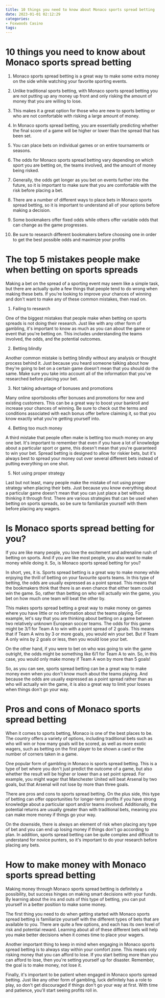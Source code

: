 ```yaml
---
title: 10 things you need to know about Monaco sports spread betting
date: 2023-01-01 02:12:29
categories:
- Foxwoods Casino
tags:
---
```



#  10 things you need to know about Monaco sports spread betting

1. Monaco sports spread betting is a great way to make some extra money on the side while watching your favorite sporting events.

2. Unlike traditional sports betting, with Monaco sports spread betting you are not putting up any money up front and only risking the amount of money that you are willing to lose.

3. This makes it a great option for those who are new to sports betting or who are not comfortable with risking a large amount of money.

4. In Monaco sports spread betting, you are essentially predicting whether the final score of a game will be higher or lower than the spread that has been set.

5. You can place bets on individual games or on entire tournaments or seasons.

6. The odds for Monaco sports spread betting vary depending on which sport you are betting on, the teams involved, and the amount of money being risked.

7. Generally, the odds get longer as you bet on events further into the future, so it is important to make sure that you are comfortable with the risk before placing a bet.

8. There are a number of different ways to place bets in Monaco sports spread betting, so it is important to understand all of your options before making a decision.

9. Some bookmakers offer fixed odds while others offer variable odds that can change as the game progresses.

10. Be sure to research different bookmakers before choosing one in order to get the best possible odds and maximize your profits

#  The top 5 mistakes people make when betting on sports spreads

Making a bet on the spread of a sporting event may seem like a simple task, but there are actually quite a few things that people tend to do wrong when making these bets. If you're looking to improve your chances of winning and don't want to make any of these common mistakes, then read on.

1. Failing to research

One of the biggest mistakes that people make when betting on sports spreads is not doing their research. Just like with any other form of gambling, it's important to know as much as you can about the game or event that you're betting on. This includes understanding the teams involved, the odds, and the potential outcomes.

2. Betting blindly

Another common mistake is betting blindly without any analysis or thought process behind it. Just because you heard someone talking about how they're going to bet on a certain game doesn't mean that you should do the same. Make sure you take into account all of the information that you've researched before placing your bet.

3. Not taking advantage of bonuses and promotions

Many online sportsbooks offer bonuses and promotions for new and existing customers. This can be a great way to boost your bankroll and increase your chances of winning. Be sure to check out the terms and conditions associated with each bonus offer before claiming it, so that you know exactly what you're getting yourself into.

4. Betting too much money

A third mistake that people often make is betting too much money on any one bet. It's important to remember that even if you have a lot of knowledge about a particular sport or game, this doesn't mean that you're guaranteed to win your bet. Spread betting is designed to allow for riskier bets, but it's always best to spread your money out over several different bets instead of putting everything on one shot.

5. Not using proper strategy

Last but not least, many people make the mistake of not using proper strategy when placing their bets. Just because you know everything about a particular game doesn't mean that you can just place a bet without thinking it through first. There are various strategies that can be used when betting on sports spreads, so be sure to familiarize yourself with them before placing any wagers.

#  Is Monaco sports spread betting for you?

If you are like many people, you love the excitement and adrenaline rush of betting on sports. And if you are like most people, you also want to make money while doing it. So, is Monaco sports spread betting for you?

In short, yes, it is. Sports spread betting is a great way to make money while enjoying the thrill of betting on your favourite sports teams. In this type of betting, the odds are usually expressed as a point spread. This means that the bookmakers think that there is an even chance that either team could win the game. So, rather than betting on who will actually win the game, you bet on how much one team will beat the other by.

This makes sports spread betting a great way to make money on games where you have little or no information about the teams playing. For example, let's say that you are thinking about betting on a game between two relatively unknown European soccer teams. The odds for this game might be 3/1 for Team A to win with a point spread of 2 goals. This means that if Team A wins by 3 or more goals, you would win your bet. But if Team A only wins by 2 goals or less, then you would lose your bet.

On the other hand, if you were to bet on who was going to win the game outright, the odds might be something like 6/1 for Team A to win. So, in this case, you would only make money if Team A won by more than 5 goals!

So, as you can see, sports spread betting can be a great way to make money even when you don't know much about the teams playing. And because the odds are usually expressed as a point spread rather than as who will actually win the game, it is also a great way to limit your losses when things don't go your way.

#  Pros and cons of Monaco sports spread betting

When it comes to sports betting, Monaco is one of the best places to be. The country offers a variety of options, including traditional bets such as who will win or how many goals will be scored, as well as more exotic wagers, such as betting on the first player to be shown a card or the number of corners taken in a game.

One popular form of gambling in Monaco is sports spread betting. This is a type of bet where you don't just predict the outcome of a game, but also whether the result will be higher or lower than a set point spread. For example, you might wager that Manchester United will beat Arsenal by two goals, but that Arsenal will not lose by more than three goals.

There are pros and cons to sports spread betting. On the plus side, this type of betting can offer opportunities for longer-term profits if you have strong knowledge about a particular sport and/or teams involved. Additionally, the potential returns are usually greater than with traditional bets, meaning you can make more money if things go your way.

On the downside, there is always an element of risk when placing any type of bet and you can end up losing money if things don't go according to plan. In addition, sports spread betting can be quite complex and difficult to understand for novice punters, so it's important to do your research before placing any bets.

#  How to make money with Monaco sports spread betting

Making money through Monaco sports spread betting is definitely a possibility, but success hinges on making smart decisions with your funds. By learning about the ins and outs of this type of betting, you can put yourself in a better position to make some money.

The first thing you need to do when getting started with Monaco sports spread betting is familiarize yourself with the different types of bets that are available to you. There are quite a few options, and each has its own level of risk and potential reward. Learning about all of these different bets will help you make better decisions when it comes time to place your wagers.

Another important thing to keep in mind when engaging in Monaco sports spread betting is to always stay within your comfort zone. This means only risking money that you can afford to lose. If you start betting more than you can afford to lose, then you're setting yourself up for disaster. Remember, the goal is to make money, not lose it.

Finally, it's important to be patient when engaged in Monaco sports spread betting. Just like any other form of gambling, luck definitely has a role to play, so don't get discouraged if things don't go your way at first. With time and patience, you'll start seeing profits roll in.